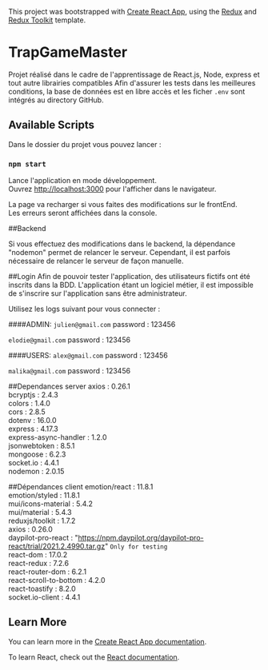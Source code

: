 This project was bootstrapped with [Create React App](https://github.com/facebook/create-react-app), using the [Redux](https://redux.js.org/) and [Redux Toolkit](https://redux-toolkit.js.org/) template.

# TrapGameMaster
Projet réalisé dans le cadre de l'apprentissage de React.js, Node, express et tout autre librairies compatibles
Afin d'assurer les tests dans les meilleures conditions, la base de données est en libre accès et les ficher `.env` sont intégrés au directory
GitHub.

## Available Scripts

Dans le dossier du projet vous pouvez lancer :

### `npm start`

Lance l'application en mode développement.<br />
Ouvrez [http://localhost:3000](http://localhost:3000) pour l'afficher dans le navigateur.

La page va recharger si vous faites des modifications sur le frontEnd.<br />
Les erreurs seront affichées dans la console.


##Backend

Si vous effectuez des modifications dans le backend, la dépendance "nodemon" permet de relancer le serveur.
Cependant, il est parfois nécessaire de relancer le serveur de façon manuelle.


##Login
Afin de pouvoir tester l'application, des utilisateurs fictifs ont été inscrits dans la BDD. L'application étant un logiciel
métier, il est impossible de s'inscrire sur l'application sans être administrateur.

Utilisez les logs suivant pour vous connecter :

####ADMIN:
`julien@gmail.com` 
password : 123456

`elodie@gmail.com`
password : 123456

####USERS:
`alex@gmail.com`
password : 123456

`malika@gmail.com`
password : 123456

##Dependances server
axios : 0.26.1</br>
bcryptjs : 2.4.3</br>
colors : 1.4.0</br>
cors : 2.8.5</br>
dotenv : 16.0.0</br>
express : 4.17.3</br>
express-async-handler : 1.2.0</br>
jsonwebtoken : 8.5.1</br>
mongoose : 6.2.3</br>
socket.io : 4.4.1 </br>
nodemon : 2.0.15

##Dépendances client
emotion/react : 11.8.1 </br>
emotion/styled : 11.8.1</br>
mui/icons-material : 5.4.2</br>
mui/material : 5.4.3</br>
reduxjs/toolkit : 1.7.2</br>
axios : 0.26.0</br>
daypilot-pro-react : "https://npm.daypilot.org/daypilot-pro-react/trial/2021.2.4990.tar.gz" `Only for testing` </br>
react-dom : 17.0.2</br>
react-redux : 7.2.6</br>
react-router-dom : 6.2.1</br>
react-scroll-to-bottom : 4.2.0</br>
react-toastify : 8.2.0</br>
socket.io-client : 4.4.1

## Learn More

You can learn more in the [Create React App documentation](https://facebook.github.io/create-react-app/docs/getting-started).

To learn React, check out the [React documentation](https://reactjs.org/).
